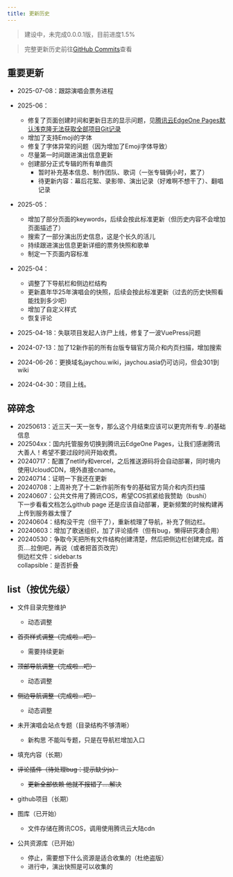 ```yaml
---
title: 更新历史
---
```


>建设中，未完成0.0.0.1版，目前进度1.5%

>完整更新历史前往[GitHub Commits](https://github.com/y-cyfor/JayChou-wiki/commits/main/)查看

## 重要更新
- 2025-07-08：跟踪演唱会票务进程
- 2025-06：
    - 修复了页面创建时间和更新日志的显示问题，见[腾讯云EdgeOne Pages默认浅克隆无法获取全部项目Git记录](https://www.cyfor.cn/%e8%85%be%e8%ae%af%e4%ba%91edgeone-pages%e9%bb%98%e8%ae%a4%e6%b5%85%e5%85%8b%e9%9a%86%e6%97%a0%e6%b3%95%e8%8e%b7%e5%8f%96%e5%85%a8%e9%83%a8%e9%a1%b9%e7%9b%aegit%e8%ae%b0%e5%bd%95/)
    - 增加了支持Emoji的字体
    - 修复了字体异常的问题（因为增加了Emoji字体导致）
    - 尽量第一时间跟进演出信息更新
    - 创建部分正式专辑的所有单曲页
        - 暂时补充基本信息、制作团队、歌词（一张专辑俩小时，累了）
        - 待更新内容：幕后花絮、录影带、演出记录（好难啊不想干了）、翻唱记录

- 2025-05：
    - 增加了部分页面的keywords，后续会按此标准更新（但历史内容不会增加页面描述了）
    - 搜索了一部分演出历史信息，这是个长久的活儿
    - 持续跟进演出信息更新详细的票务快照和歌单
    - 制定一下页面内容标准

- 2025-04：
    - 调整了下导航栏和侧边栏结构
    - 更新嘉年华25年演唱会的快照，后续会按此标准更新（过去的历史快照看能找到多少吧）
    - 增加了自定义样式
    - 恢复评论

- 2025-04-18：失联项目发起人诈尸上线，修复了一波VuePress问题

- 2024-07-13：加了12新作前的所有台版专辑官方简介和内页扫描，增加搜索

- 2024-06-26：更换域名jaychou.wiki，jaychou.asia仍可访问，但会301到wiki

- 2024-04-30：项目上线。


## 碎碎念
- 20250613：近三天一天一张专，那么这个月结束应该可以更完所有专..的基础信息
- 202504xx：国内托管服务切换到腾讯云EdgeOne Pages，让我们感谢腾讯大善人！希望不要过段时间开始收费。
- 20240717：配置了netlify和vercel，之后推送源码将会自动部署，同时境内使用UcloudCDN，境外直接cname。
- 20240714：证明一下我还在更新
- 20240708：上周补充了十二新作前所有专的基础官方简介和内页扫描
- 20240607：公共文件用了腾讯COS，希望COS抓紧给我赞助（bushi）<br> 下一步看看文档怎么github page 还是应该自动部署，更新频繁的时候构建再上传到服务器太慢了
- 20240604：结构没干完（但干了），重新梳理了导航，补充了侧边栏。
- 20240603：增加了歌迷组织，加了评论插件（但有bug，懒得研究凑合用）
- 20240530：争取今天把所有文件结构创建清楚，然后把侧边栏创建完成。首页....拉倒吧，再说（或者把首页改完）<br>
侧边栏文件：sidebar.ts<br>
collapsible：是否折叠


## list（按优先级）
- 文件目录完整维护
    - 动态调整

- ~~首页样式调整（完成啦...吧）~~
    - 需要持续更新
- ~~顶部导航调整（完成啦...吧）~~
    - 动态调整
- ~~侧边导航调整（完成啦...吧）~~
    - 动态调整

- 未开演唱会站点专题（目录结构不够清晰）
    - 新构思  不能叫专题，只是在导航栏增加入口

- 填充内容（长期）

- ~~评论插件（待处理bug：提示缺少js）~~
    - ~~更新全部依赖 他就不报错了....解决~~

- github项目（长期）

- 图库（已开始）
    - 文件存储在腾讯COS，调用使用腾讯云大陆cdn

- 公共资源库（已开始）
    - 停止，需要想下什么资源是适合收集的（杜绝盗版）
    - 进行中，演出快照是可以收集的